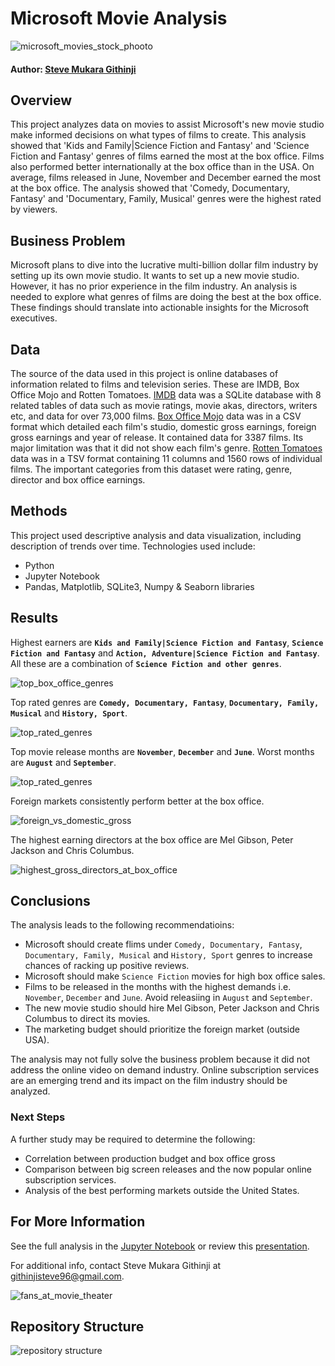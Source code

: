 # Microsoft Movie Analysis

![microsoft_movies_stock_phooto](images/microsoft_movies_analysis.jpeg)

#### Author: [Steve Mukara Githinji](https://www.linkedin.com/in/steve-githinji-10ba0114a)

## Overview

This project analyzes data on movies to assist Microsoft's new movie studio make informed decisions on what types of films to create. This analysis showed that 'Kids and Family|Science Fiction and Fantasy' and 'Science Fiction and Fantasy' genres of films earned the most at the box office. Films also performed better internationally at the box office than in the USA. On average, films released in June, November and December earned the most at the box office. The analysis showed that 'Comedy, Documentary, Fantasy' and 'Documentary, Family, Musical' genres were the highest rated by viewers. 

## Business Problem

Microsoft plans to dive into the lucrative multi-billion dollar film industry by setting up its own movie studio. It wants to set up a new movie studio. However, it has no prior experience in the film industry. An analysis is needed to explore what genres of films are doing the best at the box office. These findings should translate into actionable insights for the Microsoft executives.


## Data

The source of the data used in this project is online databases of information related to films and television series. These are IMDB, Box Office Mojo and Rotten Tomatoes. [IMDB](https://www.imdb.com/) data was a SQLite database with 8 related tables of data such as movie ratings, movie akas, directors, writers etc, and data for over 73,000 films. [Box Office Mojo](https://www.boxofficemojo.com/) data was in a CSV format which detailed each film's studio, domestic gross earnings, foreign gross earnings and year of release. It contained data for 3387 films. Its major limitation was that it did not show each film's genre. [Rotten Tomatoes](https://www.rottentomatoes.com/) data was in a TSV format containing 11 columns and 1560 rows of individual films. The important categories from this dataset were rating, genre, director and box office earnings.


## Methods

This project used descriptive analysis and data visualization, including description of trends over time. 
Technologies used include:
* Python
* Jupyter Notebook
* Pandas, Matplotlib, SQLite3, Numpy & Seaborn libraries


## Results

Highest earners are **`Kids and Family|Science Fiction and Fantasy`**, **`Science Fiction and Fantasy`** and **`Action, Adventure|Science Fiction and Fantasy`**. All these are a combination of **`Science Fiction and other genres`**.

![top_box_office_genres](images/fig2.png)

Top rated genres are **`Comedy, Documentary, Fantasy`**, **`Documentary, Family, Musical`** and **`History, Sport`**.

![top_rated_genres](images/fig1.png)

Top movie release months are **`November`**, **`December`** and **`June`**. Worst months are **`August`** and **`September`**.

![top_rated_genres](images/fig3.png)

Foreign markets consistently perform better at the box office.

![foreign_vs_domestic_gross](images/fig5.png)

The highest earning directors at the box office are Mel Gibson, Peter Jackson and Chris Columbus.

![highest_gross_directors_at_box_office](images/fig4.png)


## Conclusions

The analysis leads to the following recommendatioins:

* Microsoft should create flims under `Comedy, Documentary, Fantasy`, `Documentary, Family, Musical` and `History, Sport` genres to increase chances of racking up positive reviews.
* Microsoft should make `Science Fiction` movies for high box office sales.
* Films to be released in the months with the highest demands i.e. `November`, `December` and `June`. Avoid releasiing in `August` and `September`.
* The new movie studio should hire Mel Gibson, Peter Jackson and Chris Columbus to direct its movies.
* The marketing budget should prioritize the foreign market (outside USA).

The analysis may not fully solve the business problem because it did not address the online video on demand industry. Online subscription services are an emerging trend and its impact on the film industry should be analyzed.


### Next Steps

A further study may be required to determine the following:
* Correlation between production budget and box office gross
* Comparison between big screen releases and the now popular online subscription services.
* Analysis of the best performing markets outside the United States.


## For More Information

See the full analysis in the [Jupyter Notebook](https://github.com/stevegithinji/Movies-Analysis/blob/master/microsoft_movie_analysis.ipynb) or review this [presentation](https://github.com/stevegithinji/Movies-Analysis/blob/master/Presentation.pdf).

For additional info, contact Steve Mukara Githinji at githinjisteve96@gmail.com.

![fans_at_movie_theater](images/istockphoto-1280952035-640x640.jpg)


## Repository Structure

![repository structure](images/repository_structure.PNG)




